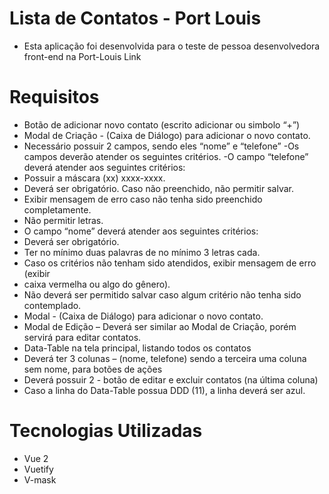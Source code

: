 # Lista de Contatos - Port Louis
- Esta aplicação foi desenvolvida para o teste de pessoa desenvolvedora front-end na Port-Louis
Link

# Requisitos
 - Botão de adicionar novo contato (escrito adicionar ou simbolo “+”)
 - Modal de Criação - (Caixa de Diálogo) para adicionar o novo contato.
 - Necessário possuir 2 campos, sendo eles “nome” e “telefone”
  -Os campos deverão atender os seguintes critérios.
 -O campo “telefone” deverá atender aos seguintes critérios:
 - Possuir a máscara (xx) xxxx-xxxx.
- Deverá ser obrigatório.
 Caso não preenchido, não permitir salvar.
 - Exibir mensagem de erro caso não tenha sido preenchido completamente.
-  Não permitir letras.
 - O campo “nome” deverá atender aos seguintes critérios:
 - Deverá ser obrigatório.
 - Ter no mínimo duas palavras de no mínimo 3 letras cada.
 - Caso os critérios não tenham sido atendidos, exibir mensagem de erro (exibir 
- caixa vermelha ou algo do gênero).
 - Não deverá ser permitido salvar caso algum critério não tenha sido contemplado.
- Modal - (Caixa de Diálogo) para adicionar o novo contato.
 - Modal de Edição – Deverá ser similar ao Modal de Criação, porém servirá para editar 
contatos.
 - Data-Table na tela principal, listando todos os contatos
 - Deverá ter 3 colunas – (nome, telefone) sendo a terceira uma coluna sem nome, para 
botões de ações
 - Deverá possuir 2 - botão de editar e excluir contatos (na última coluna)
 - Caso a linha do Data-Table possua DDD (11), a linha deverá ser azul.




# Tecnologias Utilizadas
- Vue 2
- Vuetify
- V-mask
